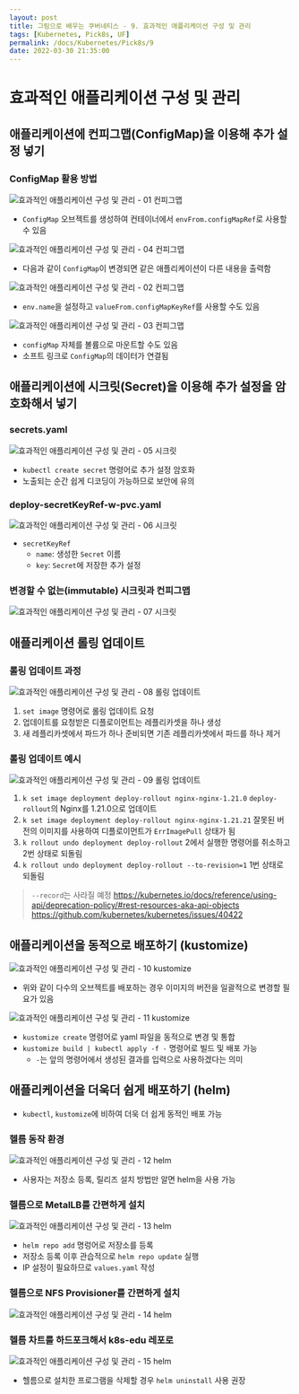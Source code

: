 ```yaml
---
layout: post
title: 그림으로 배우는 쿠버네티스 - 9. 효과적인 애플리케이션 구성 및 관리
tags: [Kubernetes, Pick8s, UF]
permalink: /docs/Kubernetes/Pick8s/9
date: 2022-03-30 21:35:00
---
```

# 효과적인 애플리케이션 구성 및 관리

## 애플리케이션에 컨피그맵(ConfigMap)을 이용해 추가 설정 넣기

### ConfigMap 활용 방법

![효과적인 애플리케이션 구성 및 관리 - 01  컨피그맵](https://user-images.githubusercontent.com/52024566/160839649-02ece01b-12d6-4242-a81c-88186edfd584.png)

- `ConfigMap` 오브젝트를 생성하여 컨테이너에서 `envFrom.configMapRef`로 사용할 수 있음

![효과적인 애플리케이션 구성 및 관리 - 04  컨피그맵](https://user-images.githubusercontent.com/52024566/160839660-4e870b9d-fe6b-43ed-95ef-41a3ed43d177.png)

- 다음과 같이 `ConfigMap`이 변경되면 같은 애플리케이션이 다른 내용을 출력함

![효과적인 애플리케이션 구성 및 관리 - 02  컨피그맵](https://user-images.githubusercontent.com/52024566/160839656-782f84ea-ee96-46a5-a5f9-f7aec2f1e008.png)

- `env.name`을 설정하고 `valueFrom.configMapKeyRef`를 사용할 수도 있음

![효과적인 애플리케이션 구성 및 관리 - 03  컨피그맵](https://user-images.githubusercontent.com/52024566/160839657-71ed9ad9-b07e-43ea-ab29-d3de452cd782.png)

- `configMap` 자체를 볼륨으로 마운트할 수도 있음
- 소프트 링크로 `ConfigMap`의 데이터가 연결됨

## 애플리케이션에 시크릿(Secret)을 이용해 추가 설정을 암호화해서 넣기

### secrets.yaml

![효과적인 애플리케이션 구성 및 관리 - 05  시크릿](https://user-images.githubusercontent.com/52024566/160839662-7dc2f2ab-4abc-4634-bb95-98d960a0cc7a.png)

- `kubectl create secret` 명령어로 추가 설정 암호화
- 노출되는 순간 쉽게 디코딩이 가능하므로 보안에 유의

### deploy-secretKeyRef-w-pvc.yaml

![효과적인 애플리케이션 구성 및 관리 - 06  시크릿](https://user-images.githubusercontent.com/52024566/160839665-339c2a7b-fc9e-4a59-9090-fe8adb1b31c4.png)

- `secretKeyRef`
    - `name`: 생성한 `Secret` 이름
    - `key`: `Secret`에 저장한 추가 설정

### 변경할 수 없는(immutable) 시크릿과 컨피그맵

![효과적인 애플리케이션 구성 및 관리 - 07  시크릿](https://user-images.githubusercontent.com/52024566/160839667-2b9fab26-3ffa-4c0e-97f4-2be818c2c617.png)

## 애플리케이션 롤링 업데이트

### 롤링 업데이트 과정

![효과적인 애플리케이션 구성 및 관리 - 08  롤링 업데이트](https://user-images.githubusercontent.com/52024566/161281966-f146cfd6-ce8b-4841-9817-880922274c3d.png "효과적인 애플리케이션 구성 및 관리 - 08  롤링 업데이트")

1. `set image` 명령어로 롤링 업데이트 요청
2. 업데이트를 요청받은 디플로이먼트는 레플리카셋을 하나 생성
3. 새 레플리카셋에서 파드가 하나 준비되면 기존 레플리카셋에서 파드를 하나 제거

### 롤링 업데이트 예시

![효과적인 애플리케이션 구성 및 관리 - 09  롤링 업데이트](https://user-images.githubusercontent.com/52024566/161281976-dd4d66a2-9eba-47b1-ae75-03704c602561.png)

1. `k set image deployment deploy-rollout nginx-nginx-1.21.0`
`deploy-rollout`의 Nginx를 1.21.0으로 업데이트
2. `k set image deployment deploy-rollout nginx-nginx-1.21.21`
잘못된 버전의 이미지를 사용하여 디플로이먼트가 `ErrImagePull` 상태가 됨
3. `k rollout undo deployment deploy-rollout`
2에서 실행한 명령어를 취소하고 2번 상태로 되돌림
4. `k rollout undo deployment deploy-rollout --to-revision=1`
1번 상태로 되돌림

> `--record`는 사라질 예정
> https://kubernetes.io/docs/reference/using-api/deprecation-policy/#rest-resources-aka-api-objects
> https://github.com/kubernetes/kubernetes/issues/40422

## 애플리케이션을 동적으로 배포하기 (kustomize)

![효과적인 애플리케이션 구성 및 관리 - 10  kustomize](https://user-images.githubusercontent.com/52024566/161386542-a475ea00-8d87-4299-a1ea-b9808bdf95f7.png)

- 위와 같이 다수의 오브젝트를 배포하는 경우 이미지의 버전을 일괄적으로 변경할 필요가 있음

![효과적인 애플리케이션 구성 및 관리 - 11  kustomize](https://user-images.githubusercontent.com/52024566/161386544-6a9d1aeb-f9a9-42fa-a1c4-45ad5a9a8bc9.png)

- `kustomize create` 명령어로 yaml 파일을 동적으로 변경 및 통합
- `kustomize build | kubectl apply -f -` 명령어로 빌드 및 배포 가능
    - `-`는 앞의 명령어에서 생성된 결과를 입력으로 사용하겠다는 의미

## 애플리케이션을 더욱더 쉽게 배포하기 (helm)

- `kubectl`, `kustomize`에 비하여 더욱 더 쉽게 동적인 배포 가능

### 헬름 동작 환경

![효과적인 애플리케이션 구성 및 관리 - 12  helm](https://user-images.githubusercontent.com/52024566/161566567-41cf9366-72fe-4d9d-bc80-756b397222a7.png)

- 사용자는 저장소 등록, 릴리즈 설치 방법만 알면 helm을 사용 가능

### 헬름으로 MetalLB를 간편하게 설치

![효과적인 애플리케이션 구성 및 관리 - 13  helm](https://user-images.githubusercontent.com/52024566/161566572-12ad201a-88b8-4747-8f83-cd13ecfd4108.png)

- `helm repo add` 명렁어로 저장소를 등록
- 저장소 등록 이후 관습적으로 `helm repo update` 실행
- IP 설정이 필요하므로 `values.yaml` 작성

### 헬름으로 NFS Provisioner를 간편하게 설치

![효과적인 애플리케이션 구성 및 관리 - 14  helm](https://user-images.githubusercontent.com/52024566/161566577-9ba58a00-6530-41c5-b148-1a840e8b17f3.png)

### 헬름 차트를 하드포크해서 k8s-edu 레포로

![효과적인 애플리케이션 구성 및 관리 - 15  helm](https://user-images.githubusercontent.com/52024566/161566579-1bbc7b7e-3704-4193-a645-0a5dbe257f90.png)

- 헬름으로 설치한 프로그램을 삭제할 경우 `helm uninstall` 사용 권장
